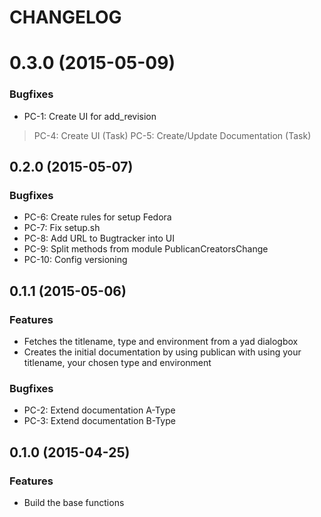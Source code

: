 # CHANGELOG

# 0.3.0 (2015-05-09)
### Bugfixes
* PC-1: Create UI for add_revision
> PC-4: Create UI (Task)
> PC-5: Create/Update Documentation (Task)

## 0.2.0 (2015-05-07)
### Bugfixes
* PC-6: Create rules for setup Fedora
* PC-7: Fix setup.sh
* PC-8: Add URL to Bugtracker into UI
* PC-9: Split methods from module PublicanCreatorsChange
* PC-10: Config versioning

## 0.1.1 (2015-05-06)
### Features
* Fetches the titlename, type and environment from a yad dialogbox
* Creates the initial documentation by using publican with using your titlename, your chosen type and environment

### Bugfixes
* PC-2: Extend documentation A-Type
* PC-3: Extend documentation B-Type

## 0.1.0 (2015-04-25)
### Features
* Build the base functions